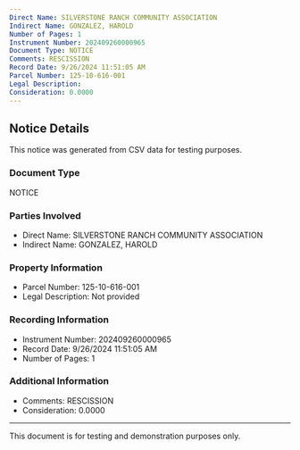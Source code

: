 ```yaml
---
Direct Name: SILVERSTONE RANCH COMMUNITY ASSOCIATION
Indirect Name: GONZALEZ, HAROLD
Number of Pages: 1
Instrument Number: 202409260000965
Document Type: NOTICE
Comments: RESCISSION
Record Date: 9/26/2024 11:51:05 AM
Parcel Number: 125-10-616-001
Legal Description: 
Consideration: 0.0000
---
```


## Notice Details

This notice was generated from CSV data for testing purposes.

### Document Type
NOTICE

### Parties Involved
- Direct Name: SILVERSTONE RANCH COMMUNITY ASSOCIATION
- Indirect Name: GONZALEZ, HAROLD

### Property Information
- Parcel Number: 125-10-616-001
- Legal Description: Not provided

### Recording Information
- Instrument Number: 202409260000965
- Record Date: 9/26/2024 11:51:05 AM
- Number of Pages: 1

### Additional Information
- Comments: RESCISSION
- Consideration: 0.0000

---

This document is for testing and demonstration purposes only.
